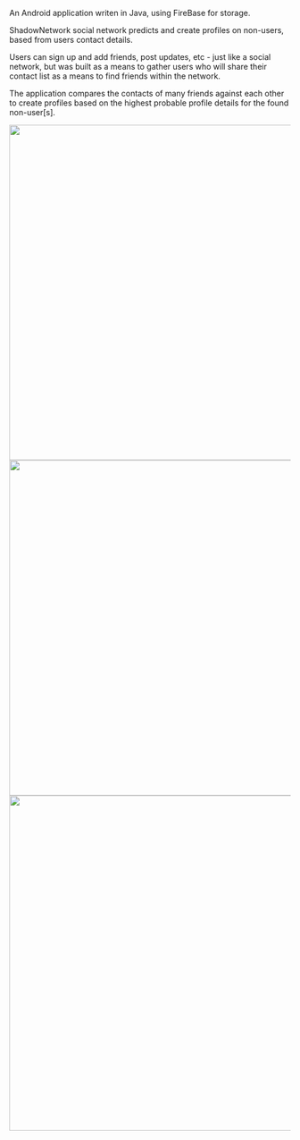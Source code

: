 An Android application writen in Java, using FireBase for storage.

ShadowNetwork social network predicts and create profiles on non-users, based from users contact details.

Users can sign up and add friends, post updates, etc - just like a social network, but was built as a means to gather users who will share their contact list as a means to find friends within the network.

The application compares the contacts of many friends against each other to create profiles based on the highest probable profile details for the found non-user[s]. 

<img src ="http://www.lovell.me/project/shadowimage/1.jpg" width="600px"/>
<img src="http://www.lovell.me/project/shadowimage/2.jpg" width="600px" />
<img src="http://www.lovell.me/project/shadowimage/3.jpg" width="600px" />
